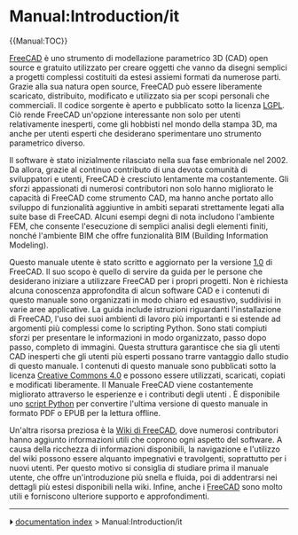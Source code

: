 # Manual:Introduction/it
{{Manual:TOC}}

[FreeCAD](https://www.freecad.org) è uno strumento di modellazione parametrico 3D (CAD) open source e gratuito utilizzato per creare oggetti che vanno da disegni semplici a progetti complessi costituiti da estesi assiemi formati da numerose parti. Grazie alla sua natura open source, FreeCAD può essere liberamente scaricato, distribuito, modificato e utilizzato sia per scopi personali che commerciali. Il codice sorgente è aperto e pubblicato sotto la licenza [LGPL](https://en.wikipedia.org/wiki/GNU_Lesser_General_Public_License). Ciò rende FreeCAD un\'opzione interessante non solo per utenti relativamente inesperti, come gli hobbisti nel mondo della stampa 3D, ma anche per utenti esperti che desiderano sperimentare uno strumento parametrico diverso.

Il software è stato inizialmente rilasciato nella sua fase embrionale nel 2002. Da allora, grazie al continuo contributo di una devota comunità di sviluppatori e utenti, FreeCAD è cresciuto lentamente ma costantemente. Gli sforzi appassionati di numerosi contributori non solo hanno migliorato le capacità di FreeCAD come strumento CAD, ma hanno anche portato allo sviluppo di funzionalità aggiuntive in ambiti separati strettamente legati alla suite base di FreeCAD. Alcuni esempi degni di nota includono l\'ambiente FEM, che consente l\'esecuzione di semplici analisi degli elementi finiti, nonché l\'ambiente BIM che offre funzionalità BIM (Building Information Modeling).

Questo manuale utente è stato scritto e aggiornato per la versione [1.0](Release_notes_1.0/it.md) di FreeCAD. Il suo scopo è quello di servire da guida per le persone che desiderano iniziare a utilizzare FreeCAD per i propri progetti. Non è richiesta alcuna conoscenza approfondita di alcun software CAD e i contenuti di questo manuale sono organizzati in modo chiaro ed esaustivo, suddivisi in varie aree applicative. La guida include istruzioni riguardanti l\'installazione di FreeCAD, l\'uso dei suoi ambienti di lavoro più importanti e si estende ad argomenti più complessi come lo scripting Python. Sono stati compiuti sforzi per presentare le informazioni in modo organizzato, passo dopo passo, completo di immagini. Questa struttura garantisce che sia gli utenti CAD inesperti che gli utenti più esperti possano trarre vantaggio dallo studio di questo manuale. I contenuti di questo manuale sono pubblicati sotto la licenza [Creative Commons 4.0](http://creativecommons.org/licenses/by/4.0/) e possono essere utilizzati, scaricati, copiati e modificati liberamente. Il Manuale FreeCAD viene costantemente migliorato attraverso le esperienze e i contributi degli utenti . È disponibile uno [script Python](https://wiki.freecad.org/FreeCAD_manual_converter) per convertire l\'ultima versione di questo manuale in formato PDF o EPUB per la lettura offline.

Un\'altra risorsa preziosa è la [Wiki di FreeCAD](Main_Page/it.md), dove numerosi contributori hanno aggiunto informazioni utili che coprono ogni aspetto del software. A causa della ricchezza di informazioni disponibili, la navigazione e l\'utilizzo del wiki possono essere alquanto impegnativi e travolgenti, soprattutto per i nuovi utenti. Per questo motivo si consiglia di studiare prima il manuale utente, che offre un\'introduzione più snella e fluida, poi di addentrarsi nei dettagli più estesi disponibili nella wiki. Infine, anche i [FreeCAD](https://forum.freecad.org/Forum) sono molto utili e forniscono ulteriore supporto e approfondimenti.



---
⏵ [documentation index](../README.md) > Manual:Introduction/it
